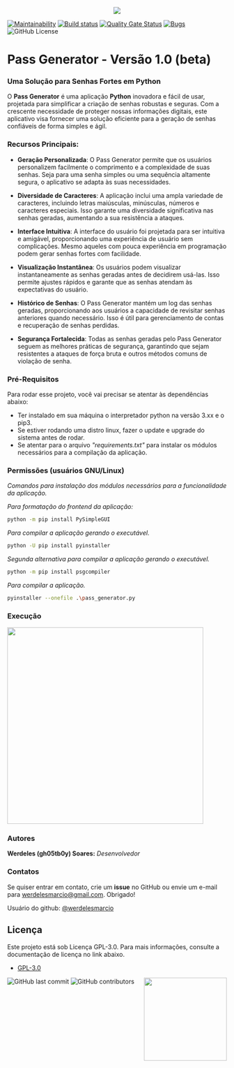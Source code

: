 <p align="center">
    <img src="https://i.imgur.com/RtRJTp6.png">
</p>

[![Maintainability](https://api.codeclimate.com/v1/badges/eefb5e71110a85b4ac3f/maintainability)](https://codeclimate.com/github/werdelesmarcio/PyTCPScan2.3/maintainability) [![Build status](https://ci.appveyor.com/api/projects/status/050o62vq1v03wv4c?svg=true)](https://ci.appveyor.com/project/werdelesmarcio/pytcpscan2.3) [![Quality Gate Status](https://sonarcloud.io/api/project_badges/measure?project=werdelesmarcio_PyTCPScan2&metric=alert_status)](https://sonarcloud.io/summary/new_code?id=werdelesmarcio_PyTCPScan2.3) [![Bugs](https://sonarcloud.io/api/project_badges/measure?project=werdelesmarcio_PyTCPScan2&metric=bugs)](https://sonarcloud.io/summary/new_code?id=werdelesmarcio_PyTCPScan2.3) ![GitHub License](https://img.shields.io/github/license/werdelesmarcio/PyTCPScan2.3)

# Pass Generator - Versão 1.0 (beta) 

### Uma Solução para Senhas Fortes em Python
O **Pass Generator** é uma aplicação **Python** inovadora e fácil de usar, projetada para simplificar a criação de senhas robustas e seguras. Com a crescente necessidade de proteger nossas informações digitais, este aplicativo visa fornecer uma solução eficiente para a geração de senhas confiáveis de forma simples e ágil.
### Recursos Principais:

* **Geração Personalizada**: O Pass Generator permite que os usuários personalizem facilmente o comprimento e a complexidade de suas senhas. Seja para uma senha simples ou uma sequência altamente segura, o aplicativo se adapta às suas necessidades.

* **Diversidade de Caracteres**: A aplicação inclui uma ampla variedade de caracteres, incluindo letras maiúsculas, minúsculas, números e caracteres especiais. Isso garante uma diversidade significativa nas senhas geradas, aumentando a sua resistência a ataques.

* **Interface Intuitiva**: A interface do usuário foi projetada para ser intuitiva e amigável, proporcionando uma experiência de usuário sem complicações. Mesmo aqueles com pouca experiência em programação podem gerar senhas fortes com facilidade.

* **Visualização Instantânea**: Os usuários podem visualizar instantaneamente as senhas geradas antes de decidirem usá-las. Isso permite ajustes rápidos e garante que as senhas atendam às expectativas do usuário.

* **Histórico de Senhas**: O Pass Generator mantém um log das senhas geradas, proporcionando aos usuários a capacidade de revisitar senhas anteriores quando necessário. Isso é útil para gerenciamento de contas e recuperação de senhas perdidas.

* **Segurança Fortalecida**: Todas as senhas geradas pelo Pass Generator seguem as melhores práticas de segurança, garantindo que sejam resistentes a ataques de força bruta e outros métodos comuns de violação de senha.

### Pré-Requisitos
Para rodar esse projeto, você vai precisar se atentar às dependências abaixo:

* Ter instalado em sua máquina o interpretador python na versão 3.xx e o pip3.
* Se estiver rodando uma distro linux, fazer o update e upgrade do sistema antes de rodar.
* Se atentar para o arquivo *"requirements.txt"* para instalar os módulos necessários para a compilação da aplicação.

### Permissões (usuários GNU/Linux)
_Comandos para instalação dos módulos necessários para a funcionalidade da aplicação._

_Para formatação do frontend da aplicação:_
```bash
python -m pip install PySimpleGUI
```

_Para compilar a aplicação gerando o executável._
```bash
python -U pip install pyinstaller
```

_Segunda alternativa para compilar a aplicação gerando o executável._
```bash
python -m pip install psgcompiler    
```

_Para compilar a aplicação._
```bash
pyinstaller --onefile .\pass_generator.py
```
    
### Execução
<img src="https://i.imgur.com/Jmav9F3.png" width=450px>

### Autores
**Werdeles (gh05tb0y) Soares:** _Desenvolvedor_

### Contatos
Se quiser entrar em contato, crie um **issue** no GitHub ou envie um e-mail para werdelesmarcio@gmail.com. Obrigado!

Usuário do github: [@werdelesmarcio](https://github.com/werdelesmarcio) 

## Licença
Este projeto está sob Licença GPL-3.0. Para mais informações, consulte a documentação de licença no link abaixo.
* [GPL-3.0](https://choosealicense.com/licenses/gpl-3.0/)

<img alt="GitHub last commit" src="https://img.shields.io/github/last-commit/werdelesmarcio/PyTCPScan2?style=for-the-badge">   <img alt="GitHub contributors" src="https://img.shields.io/github/contributors/werdelesmarcio/PyTCPScan2?style=for-the-badge">   <img src = "https://upload.wikimedia.org/wikipedia/commons/f/f8/Python_logo_and_wordmark.svg" width=190px align="Right">
